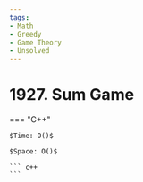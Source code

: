 ```yaml
---
tags:
- Math
- Greedy
- Game Theory
- Unsolved
---
```



# 1927. Sum Game

=== "C++"

    $Time: O()$

    $Space: O()$

    ``` c++
    ```